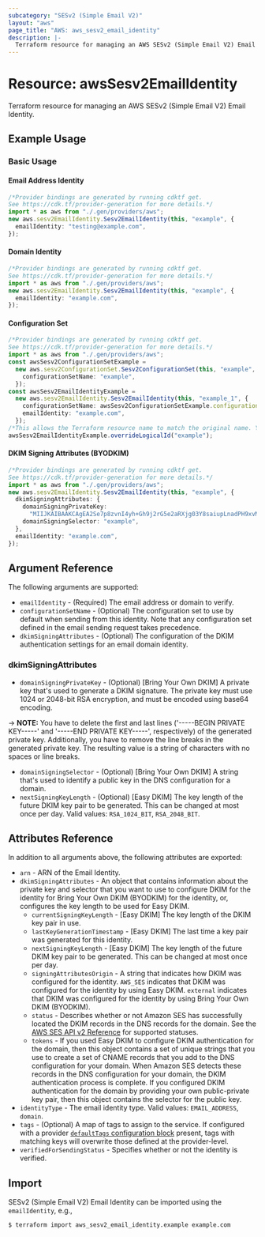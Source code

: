 ```yaml
---
subcategory: "SESv2 (Simple Email V2)"
layout: "aws"
page_title: "AWS: aws_sesv2_email_identity"
description: |-
  Terraform resource for managing an AWS SESv2 (Simple Email V2) Email Identity.
---
```


# Resource: awsSesv2EmailIdentity

Terraform resource for managing an AWS SESv2 (Simple Email V2) Email Identity.

## Example Usage

### Basic Usage

#### Email Address Identity

```typescript
/*Provider bindings are generated by running cdktf get.
See https://cdk.tf/provider-generation for more details.*/
import * as aws from "./.gen/providers/aws";
new aws.sesv2EmailIdentity.Sesv2EmailIdentity(this, "example", {
  emailIdentity: "testing@example.com",
});

```

#### Domain Identity

```typescript
/*Provider bindings are generated by running cdktf get.
See https://cdk.tf/provider-generation for more details.*/
import * as aws from "./.gen/providers/aws";
new aws.sesv2EmailIdentity.Sesv2EmailIdentity(this, "example", {
  emailIdentity: "example.com",
});

```

#### Configuration Set

```typescript
/*Provider bindings are generated by running cdktf get.
See https://cdk.tf/provider-generation for more details.*/
import * as aws from "./.gen/providers/aws";
const awsSesv2ConfigurationSetExample =
  new aws.sesv2ConfigurationSet.Sesv2ConfigurationSet(this, "example", {
    configurationSetName: "example",
  });
const awsSesv2EmailIdentityExample =
  new aws.sesv2EmailIdentity.Sesv2EmailIdentity(this, "example_1", {
    configurationSetName: awsSesv2ConfigurationSetExample.configurationSetName,
    emailIdentity: "example.com",
  });
/*This allows the Terraform resource name to match the original name. You can remove the call if you don't need them to match.*/
awsSesv2EmailIdentityExample.overrideLogicalId("example");

```

#### DKIM Signing Attributes (BYODKIM)

```typescript
/*Provider bindings are generated by running cdktf get.
See https://cdk.tf/provider-generation for more details.*/
import * as aws from "./.gen/providers/aws";
new aws.sesv2EmailIdentity.Sesv2EmailIdentity(this, "example", {
  dkimSigningAttributes: {
    domainSigningPrivateKey:
      "MIIJKAIBAAKCAgEA2Se7p8zvnI4yh+Gh9j2rG5e2aRXjg03Y8saiupLnadPH9xvM...",
    domainSigningSelector: "example",
  },
  emailIdentity: "example.com",
});

```

## Argument Reference

The following arguments are supported:

* `emailIdentity` - (Required) The email address or domain to verify.
* `configurationSetName` - (Optional) The configuration set to use by default when sending from this identity. Note that any configuration set defined in the email sending request takes precedence.
* `dkimSigningAttributes` - (Optional) The configuration of the DKIM authentication settings for an email domain identity.

### dkimSigningAttributes

* `domainSigningPrivateKey` - (Optional) \[Bring Your Own DKIM] A private key that's used to generate a DKIM signature. The private key must use 1024 or 2048-bit RSA encryption, and must be encoded using base64 encoding.

\-> **NOTE:** You have to delete the first and last lines ('-----BEGIN PRIVATE KEY-----' and '-----END PRIVATE KEY-----', respectively) of the generated private key. Additionally, you have to remove the line breaks in the generated private key. The resulting value is a string of characters with no spaces or line breaks.

* `domainSigningSelector` - (Optional) \[Bring Your Own DKIM] A string that's used to identify a public key in the DNS configuration for a domain.
* `nextSigningKeyLength` - (Optional) \[Easy DKIM] The key length of the future DKIM key pair to be generated. This can be changed at most once per day. Valid values: `RSA_1024_BIT`, `RSA_2048_BIT`.

## Attributes Reference

In addition to all arguments above, the following attributes are exported:

* `arn` - ARN of the Email Identity.
* `dkimSigningAttributes` - An object that contains information about the private key and selector that you want to use to configure DKIM for the identity for Bring Your Own DKIM (BYODKIM) for the identity, or, configures the key length to be used for Easy DKIM.
  * `currentSigningKeyLength` - \[Easy DKIM] The key length of the DKIM key pair in use.
  * `lastKeyGenerationTimestamp` - \[Easy DKIM] The last time a key pair was generated for this identity.
  * `nextSigningKeyLength` - \[Easy DKIM] The key length of the future DKIM key pair to be generated. This can be changed at most once per day.
  * `signingAttributesOrigin` - A string that indicates how DKIM was configured for the identity. `AWS_SES` indicates that DKIM was configured for the identity by using Easy DKIM. `external` indicates that DKIM was configured for the identity by using Bring Your Own DKIM (BYODKIM).
  * `status` - Describes whether or not Amazon SES has successfully located the DKIM records in the DNS records for the domain. See the [AWS SES API v2 Reference](https://docs.aws.amazon.com/ses/latest/APIReference-V2/API_DkimAttributes.html#SES-Type-DkimAttributes-Status) for supported statuses.
  * `tokens` - If you used Easy DKIM to configure DKIM authentication for the domain, then this object contains a set of unique strings that you use to create a set of CNAME records that you add to the DNS configuration for your domain. When Amazon SES detects these records in the DNS configuration for your domain, the DKIM authentication process is complete. If you configured DKIM authentication for the domain by providing your own public-private key pair, then this object contains the selector for the public key.
* `identityType` - The email identity type. Valid values: `EMAIL_ADDRESS`, `domain`.
* `tags` - (Optional) A map of tags to assign to the service. If configured with a provider [`defaultTags` configuration block](https://registry.terraform.io/providers/hashicorp/aws/latest/docs#default_tags-configuration-block) present, tags with matching keys will overwrite those defined at the provider-level.
* `verifiedForSendingStatus` - Specifies whether or not the identity is verified.

## Import

SESv2 (Simple Email V2) Email Identity can be imported using the `emailIdentity`, e.g.,

```console
$ terraform import aws_sesv2_email_identity.example example.com
```

